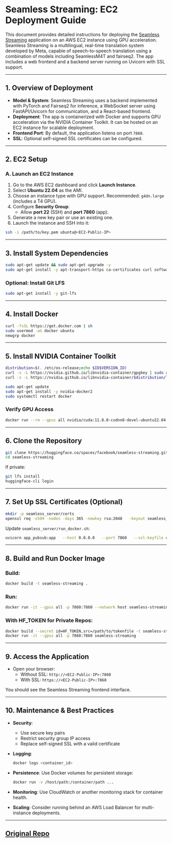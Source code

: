 # Seamless Streaming: EC2 Deployment Guide

This document provides detailed instructions for deploying the [Seamless Streaming](https://huggingface.co/spaces/facebook/seamless-streaming) application on an AWS EC2 instance using GPU acceleration. Seamless Streaming is a multilingual, real-time translation system developed by Meta, capable of speech-to-speech translation using a combination of models including SeamlessM4T and fairseq2. The app includes a web frontend and a backend server running on Uvicorn with SSL support.

---

## 1. Overview of Deployment

- **Model & System**: Seamless Streaming uses a backend implemented with PyTorch and Fairseq2 for inference, a WebSocket server using FastAPI/Uvicorn for communication, and a React-based frontend.
- **Deployment**: The app is containerized with Docker and supports GPU acceleration via the NVIDIA Container Toolkit. It can be hosted on an EC2 instance for scalable deployment.
- **Frontend Port**: By default, the application listens on port `7860`.
- **SSL**: Optional self-signed SSL certificates can be configured.

---

## 2. EC2 Setup

### A. Launch an EC2 Instance

1. Go to the AWS EC2 dashboard and click **Launch Instance**.
2. Select **Ubuntu 22.04** as the AMI.
3. Choose an instance type with GPU support. Recommended: `g4dn.large` (includes a T4 GPU).
4. Configure **Security Group**:
   - Allow **port 22** (SSH) and **port 7860** (app).
5. Generate a new key pair or use an existing one.
6. Launch the instance and SSH into it:

```bash
ssh -i /path/to/key.pem ubuntu@<EC2-Public-IP>
```

---

## 3. Install System Dependencies

```bash
sudo apt-get update && sudo apt-get upgrade -y
sudo apt-get install -y apt-transport-https ca-certificates curl software-properties-common git
```

### Optional: Install Git LFS
```bash
sudo apt-get install -y git-lfs
```

---

## 4. Install Docker

```bash
curl -fsSL https://get.docker.com | sh
sudo usermod -aG docker ubuntu
newgrp docker
```

---

## 5. Install NVIDIA Container Toolkit

```bash
distribution=$(. /etc/os-release;echo $ID$VERSION_ID)
curl -s -L https://nvidia.github.io/libnvidia-container/gpgkey | sudo apt-key add -
curl -s -L https://nvidia.github.io/libnvidia-container/$distribution/libnvidia-container.list   | sudo tee /etc/apt/sources.list.d/libnvidia-container.list

sudo apt-get update
sudo apt-get install -y nvidia-docker2
sudo systemctl restart docker
```

### Verify GPU Access
```bash
docker run --rm --gpus all nvidia/cuda:11.8.0-cudnn8-devel-ubuntu22.04 nvidia-smi
```

---

## 6. Clone the Repository

```bash
git clone https://huggingface.co/spaces/facebook/seamless-streaming.git
cd seamless-streaming
```

If private:
```bash
git lfs install
huggingface-cli login
```

---

## 7. Set Up SSL Certificates (Optional)

```bash
mkdir -p seamless_server/certs
openssl req -x509 -nodes -days 365 -newkey rsa:2048   -keyout seamless_server/certs/key.pem   -out seamless_server/certs/cert.pem   -subj "/CN=seamless-streaming"
```

Update `seamless_server/run_docker.sh`:
```bash
uvicorn app_pubsub:app   --host 0.0.0.0   --port 7860   --ssl-keyfile certs/key.pem   --ssl-certfile certs/cert.pem
```

---

## 8. Build and Run Docker Image

### Build:
```bash
docker build -t seamless-streaming .
```

### Run:
```bash
docker run -it --gpus all -p 7860:7860 --network host seamless-streaming
```

### With HF_TOKEN for Private Repos:
```bash
docker build --secret id=HF_TOKEN,src=/path/to/tokenfile -t seamless-streaming .
docker run -it --gpus all -p 7860:7860 seamless-streaming
```

---

## 9. Access the Application

- Open your browser:
  - Without SSL: `http://<EC2-Public-IP>:7860`
  - With SSL: `https://<EC2-Public-IP>:7860`

You should see the Seamless Streaming frontend interface.

---

## 10. Maintenance & Best Practices

- **Security**:
  - Use secure key pairs
  - Restrict security group IP access
  - Replace self-signed SSL with a valid certificate

- **Logging**:
  ```bash
  docker logs <container_id>
  ```

- **Persistence**:
  Use Docker volumes for persistent storage:
  ```bash
  docker run -v /host/path:/container/path ...
  ```

- **Monitoring**:
  Use CloudWatch or another monitoring stack for container health.

- **Scaling**:
  Consider running behind an AWS Load Balancer for multi-instance deployments.

---
## [Original Repo](https://huggingface.co/spaces/facebook/seamless-streaming/tree/main)
